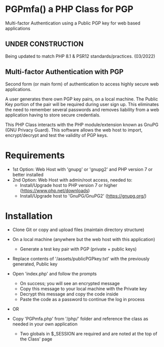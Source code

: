 # PGPmfa() a PHP Class for PGP
Multi-factor Authentication using a Public PGP key for web based applications

## UNDER CONSTRUCTION
Being updated to match PHP 8.1 & PSR12 standards/practices. (03/2022)

## Multi-factor Authentication with PGP
Second form (or main form) of authentication to access highly secure web applications. 

A user generates there own PGP key pairs, on a local machine. The Public Key portion of the pair will be required during user sign up. This eliminates the need to remember several passwords and removes liability from a web application having to store secure credentials.

This PHP Class interacts with the PHP module/extension known as GnuPG (GNU Privacy Guard). This software allows the web host to import, encrypt/decrypt and test the validity of PGP keys.

# Requirements
  * 1st Option: Web Host with 'gnupg' or 'gnupg2' and PHP version 7 or better installed
  * 2nd Option: Web Host with admin/root access, needed to:
    - Install/Upgrade host to PHP version 7 or higher (https://www.php.net/downloads)
    - Install/Upgrade host to 'GnuPG/GnuPG2' (https://gnupg.org/)

# Installation
  * Clone Git or copy and upload files (maintain directory structure)
  * On a local machine (anywhere but the web host with this application)
    - Generate a test key pair with PGP (private + public keys)
  * Replace contents of '/assets/publicPGPkey.txt' with the previously generated, Public key
  * Open 'index.php' and follow the prompts
    - On success; you will see an encrypted message
    - Copy this message to your local machine with the Private key
    - Decrypt this message and copy the code inside
    - Paste the code as a password to continue the log in process

  * OR

  * Copy 'PGPmfa.php' from '/php/' folder and reference the class as needed in your own application
    - Two globals in $_SESSION are required and are noted at the top of the Class' page